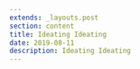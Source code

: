 ```yaml
---
extends: _layouts.post
section: content
title: Ideating Ideating
date: 2019-08-11
description: Ideating Ideating
---
```


